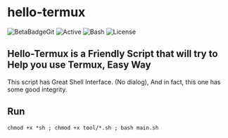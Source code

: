 # hello-termux
![BetaBadgeGit](https://img.shields.io/badge/Version%201.0-Beta-red) ![Active](https://img.shields.io/badge/active-online-green) ![Bash](https://img.shields.io/badge/shell-bash-green) ![License](https://img.shields.io/badge/GNU-3.0-purple)


## Hello-Termux is a Friendly Script that will try to Help you use Termux, Easy Way

This script has Great Shell Interface. (No dialog), And in fact, this one has some good integrity.

## Run
```
chmod +x *sh ; chmod +x tool/*.sh ; bash main.sh 
```
